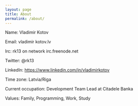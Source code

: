 ```yaml
---
layout: page
title: About
permalink: /about/
---
```


Name: Vladimir Kotov

Email: vladimir kotov.lv

Irc: rk13 on network irc.freenode.net

Twitter: @rk13

LinkedIn: https://www.linkedin.com/in/vladimirkotov

Time zone: Latvia/Riga

Current occupation: Development Team Lead at Citadele Banka

Values: Family, Programming, Work, Study

